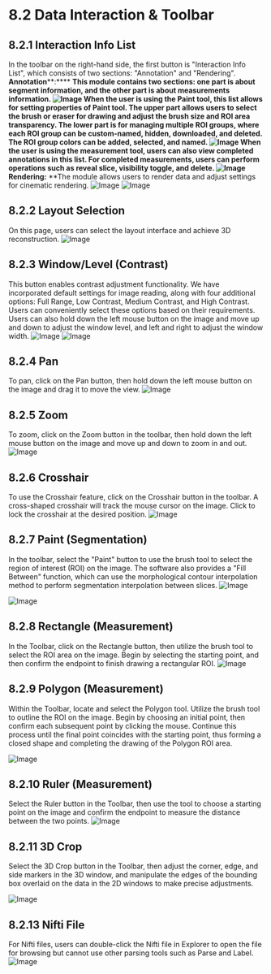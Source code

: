 # 8.2 Data Interaction & Toolbar
## 8.2.1 Interaction Info List
In the toolbar on the right-hand side, the first button is "Interaction Info List", which consists of two sections: "Annotation" and "Rendering".
**Annotation****:**** **This module contains two sections: one part is about segment information, and the other part is about measurements information.
![Image](../../images/image_58.png)
When the user is using the Paint tool, this list allows for setting properties of Paint tool. The upper part allows users to select the brush or eraser for drawing and adjust the brush size and ROI area transparency. The lower part is for managing multiple ROI groups, where each ROI group can be custom-named, hidden, downloaded, and deleted. The ROI group colors can be added, selected, and named.
![Image](../../images/image_59.png)
When the user is using the measurement tool, users can also view completed annotations in this list. For completed measurements, users can perform operations such as reveal slice, visibility toggle, and delete.
![Image](../../images/image_60.png)
**Rendering:**** **The module allows users to render data and adjust settings for cinematic rendering.
![Image](../../images/image_61.png)
![Image](../../images/image_62.png)
## 8.2.2 Layout Selection
On this page, users can select the layout interface and achieve 3D reconstruction. 
![Image](../../images/image_63.png)
## 8.2.3 Window/Level (Contrast)
This button enables contrast adjustment functionality. We have incorporated default settings for image reading, along with four additional options: Full Range, Low Contrast, Medium Contrast, and High Contrast. Users can conveniently select these options based on their requirements. Users can also hold down the left mouse button on the image and move up and down to adjust the window level, and left and right to adjust the window width.
![Image](../../images/image_64.png)
![Image](../../images/image_65.png)
## 8.2.4 Pan
To pan, click on the Pan button, then hold down the left mouse button on the image and drag it to move the view.
![Image](../../images/image_66.png)
## 8.2.5 Zoom
To zoom, click on the Zoom button in the toolbar, then hold down the left mouse button on the image and move up and down to zoom in and out.
![Image](../../images/image_67.png)
## 8.2.6 Crosshair
To use the Crosshair feature, click on the Crosshair button in the toolbar. A cross-shaped crosshair will track the mouse cursor on the image. Click to lock the crosshair at the desired position.
![Image](../../images/image_68.png)
## 8.2.7 Paint (Segmentation)
In the toolbar, select the "Paint" button to use the brush tool to select the region of interest (ROI) on the image. The software also provides a "Fill Between" function, which can use the morphological contour interpolation method to perform segmentation interpolation between slices.
![Image](../../images/image_69.png)

![Image](../../images/image_70.png)
## 8.2.8 Rectangle (Measurement)
In the Toolbar, click on the Rectangle button, then utilize the brush tool to select the ROI area on the image. Begin by selecting the starting point, and then confirm the endpoint to finish drawing a rectangular ROI.
![Image](../../images/image_71.png)
## 8.2.9 Polygon (Measurement)
Within the Toolbar, locate and select the Polygon tool. Utilize the brush tool to outline the ROI on the image. Begin by choosing an initial point, then confirm each subsequent point by clicking the mouse. Continue this process until the final point coincides with the starting point, thus forming a closed shape and completing the drawing of the Polygon ROI area.

![Image](../../images/image_72.png)
## 8.2.10 Ruler (Measurement)
Select the Ruler button in the Toolbar, then use the tool to choose a starting point on the image and confirm the endpoint to measure the distance between the two points.
![Image](../../images/image_73.png)
## 8.2.11 3D Crop
Select the 3D Crop button in the Toolbar, then adjust the corner, edge, and side markers in the 3D window, and manipulate the edges of the bounding box overlaid on the data in the 2D windows to make precise adjustments.

![Image](../../images/image_74.png)
## 8.2.13 Nifti File
For Nifti files, users can double-click the Nifti file in Explorer to open the file for browsing but cannot use other parsing tools such as Parse and Label.
![Image](../../images/image_75.png)